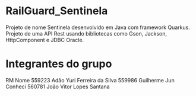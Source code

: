 # RailGuard_Sentinela

Projeto de nome Sentinela desenvolvido em Java com framework Quarkus.
Projeto de uma API Rest usando bibliotecas como Gson, Jackson, HttpComponent e JDBC Oracle.


# Integrantes do grupo
RM      Nome
559223  Adão Yuri Ferreira da Silva
559986  Guilherme Jun Conheci
560781  João Vitor Lopes Santana
